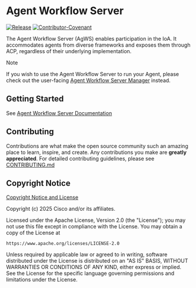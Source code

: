 # Agent Workflow Server

[![Release](https://img.shields.io/github/v/release/agntcy/workflow-srv?display_name=tag)](CHANGELOG.md)
[![Contributor-Covenant](https://img.shields.io/badge/Contributor%20Covenant-2.1-fbab2c.svg)](CODE_OF_CONDUCT.md)

The Agent Workflow Server (AgWS) enables participation in the IoA. It accommodates agents from diverse frameworks and exposes them through ACP, regardless of their underlying implementation.

> [!NOTE]
> If you wish to use the Agent Workflow Server to run your Agent, please check out the user-facing [Agent Workflow Server Manager](https://github.com/cisco-eti/agent-workflow-cli) instead.

## Getting Started

See [Agent Workflow Server Documentation](https://agntcy.github.io/workflow-srv)

## Contributing

Contributions are what make the open source community such an amazing place to
learn, inspire, and create. Any contributions you make are **greatly
appreciated**. For detailed contributing guidelines, please see
[CONTRIBUTING.md](docs/CONTRIBUTING.md)

## Copyright Notice

[Copyright Notice and License](LICENSE)

Copyright (c) 2025 Cisco and/or its affiliates.

Licensed under the Apache License, Version 2.0 (the "License");
you may not use this file except in compliance with the License.
You may obtain a copy of the License at

```plaintext
https://www.apache.org/licenses/LICENSE-2.0
```

Unless required by applicable law or agreed to in writing, software
distributed under the License is distributed on an "AS IS" BASIS,
WITHOUT WARRANTIES OR CONDITIONS OF ANY KIND, either express or implied.
See the License for the specific language governing permissions and
limitations under the License.
